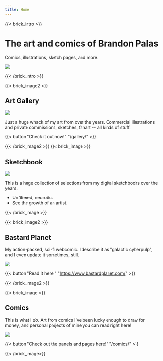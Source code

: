```yaml
---
title: Home
---
```

{{< brick_intro >}}

# The art and comics of Brandon Palas

Comics, illustrations, sketch pages, and more.

![](/img/graphics/bpalas-intro.png)

{{< /brick_intro >}}

{{< brick_image2 >}}

## Art Gallery

![](/img/graphics/illustration.jpg)

Just a huge whack of my art from over the years. Commercial illustrations and private commissions, sketches, fanart -- all kinds of stuff. 

{{< button "Check it out now!" "/gallery/" >}}

{{< /brick_image2 >}}
{{< brick_image >}}

## Sketchbook

![](/img/graphics/sketchbook.jpg)

This is a huge collection of selections from my digital sketchbooks over the years. 

- Unfiltered, neurotic. 
- See the growth of an artist.


{{< /brick_image >}}

{{< brick_image2 >}}

## Bastard Planet

My action-packed, sci-fi webcomic. I describe it as "galactic cyberpulp", and I even update it sometimes, still. 

![](/img/graphics/bastard-planet.png)

{{< button "Read it here!" "https://www.bastardplanet.com/" >}}



{{< /brick_image2 >}}

{{< brick_image >}}

## Comics
This is what i *do*. Art from comics I've been lucky enough to draw for money, and personal projects of mine you can read right here!

![](/uploads/illustrations/cuate/version-control.svg)


{{< button "Check out the panels and pages here!" "/comics/" >}}

{{< /brick_image>}}
